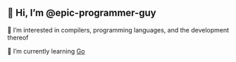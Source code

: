 ## 👋 Hi, I’m @epic-programmer-guy

👀 I’m interested in compilers, programming languages, and the development thereof

🌱 I’m currently learning [Go](https://go.dev/)

<!--💞️ I’m looking to collaborate on -->

<!-- 📫 How to reach me  -->

<!---epic-programmer-guy/epic-programmer-guy is a ✨ special ✨ repository because its `README.md` (this file) appears on your GitHub profile.
You can click the Preview link to take a look at your changes.--->
